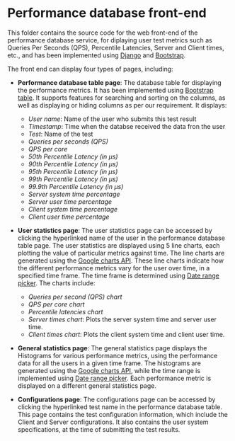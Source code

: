 # Performance database front-end

This folder contains the source code for the web front-end of the performance database service, for diplaying user test metrics such as Queries Per Seconds (QPS), Percentile Latencies, Server and Client times, etc., and has been implemented using [Django](https://www.djangoproject.com/) and [Bootstrap](http://getbootstrap.com/).

The front end can display four types of pages, including:
* **Performance database table page**: The database table for displaying the performance metrics. It has been implemented using [Bootstrap table](https://github.com/wenzhixin/bootstrap-table). It supports features for searching and sorting on the columns, as well as displaying or hiding columns as per our requirement. It displays:
  * _User name_: Name of the user who submits this test result
  * _Timestamp_: Time when the databse received the data fron the user
  * _Test_: Name of the test
  * _Queries per seconds (QPS)_
  * _QPS per core_
  * _50th Percentile Latency (in μs)_
  * _90th Percentile Latency (in μs)_
  * _95th Percentile Latency (in μs)_
  * _99th Percentile Latency (in μs)_
  * _99.9th Percentile Latency (in μs)_
  * _Server system time percentage_
  * _Server user time percentage_
  * _Client system time percentage_
  * _Client user time percentage_

* **User statistics page**: The user statistics page can be accessed by clicking the hyperlinked name of the user in the performance database table page. The user statistics are displayed using 5 line charts, each plotting the value of particular metrics against time. The line charts are generated using the [Google charts API](https://developers.google.com/chart/interactive/docs/gallery/linechart). These line charts indicate how the different performance metrics vary for the user over time, in a specified time frame. The time frame is determined using [Date range picker](https://github.com/dangrossman/bootstrap-daterangepicker). The charts include:
  * _Queries per second (QPS) chart_
  * _QPS per core chart_
  * _Percentile latencies chart_
  * _Server times chart_: Plots the server system time and server user time.
  * _Client times chart_: Plots the client system time and client user time.

* **General statistics page**: The general statistics page displays the Histograms for various performance metrics, using the performance data for all the users in a given time frame. The histograms are generated using the [Google charts API](https://developers.google.com/chart/interactive/docs/gallery/histogram), while the time range is implemented using [Date range picker](https://github.com/dangrossman/bootstrap-daterangepicker). Each performance metric is displayed on a different general statistics page.

* **Configurations page**: The configurations page can be accessed by clicking the hyperlinked test name in the performance database table. This page contains the test configuration information, which include the Client and Server configurations. It also contains the user system specifications, at the time of submitting the test results.

